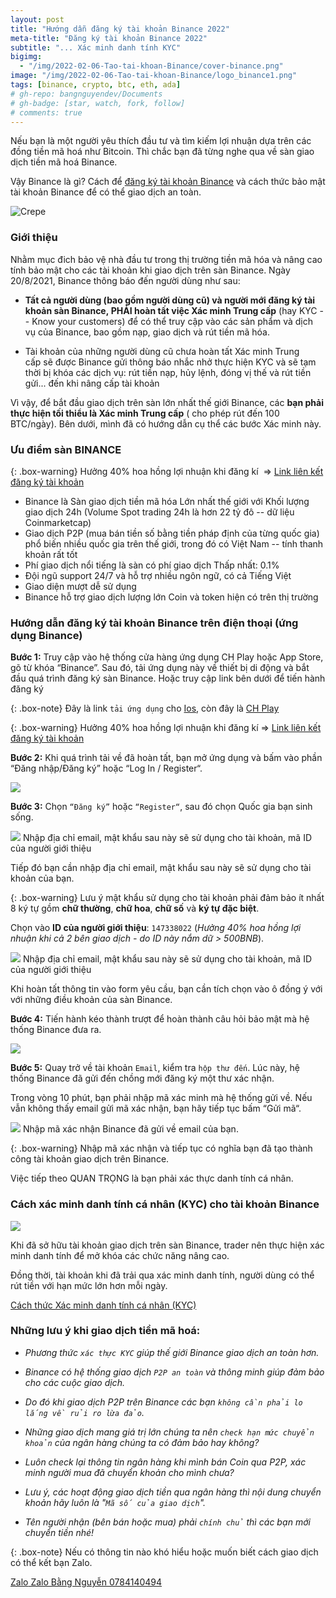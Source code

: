 ```yaml
---
layout: post
title: "Hướng dẫn đăng ký tài khoản Binance 2022"
meta-title: "Đăng ký tài khoản Binance 2022"
subtitle: "... Xác minh danh tính KYC"
bigimg:
  - "/img/2022-02-06-Tao-tai-khoan-Binance/cover-binance.png"
image: "/img/2022-02-06-Tao-tai-khoan-Binance/logo_binance1.png"
tags: [binance, crypto, btc, eth, ada]
# gh-repo: bangnguyendev/Documents
# gh-badge: [star, watch, fork, follow]
# comments: true
---
```

Nếu bạn là một người yêu thích đầu tư và tìm kiếm lợi nhuận dựa trên các đồng tiền mã hoá như Bitcoin. Thì chắc bạn đã từng nghe qua về sàn giao dịch tiền mã hoá Binance. 

Vậy Binance là gì? Cách để [đăng ký tài khoản Binance](https://accounts.binance.com/vi/register?ref=147338022 "đăng ký tài khoản Binance") và cách thức bảo mật tài khoản Binance để có thể giao dịch an toàn. 

![Crepe](/img/2022-02-06-Tao-tai-khoan-Binance/buoc-3-hoa-hong.jpg)

### Giới thiệu

Nhằm mục đich bảo vệ nhà đầu tư trong thị trường tiền mã hóa và nâng cao tính bảo mật cho các tài khoản khi giao dịch trên sàn Binance. Ngày 20/8/2021, Binance thông báo đến người dùng như sau:

-   **Tất cả người dùng (bao gồm người dùng cũ) và người mới đăng ký tài khoản sàn Binance, PHẢI hoàn tất việc Xác minh Trung cấp** (hay KYC -- Know your customers) để có thể truy cập vào các sản phẩm và dịch vụ của Binance, bao gồm nạp, giao dịch và rút tiền mã hóa. 

-   Tài khoản của những người dùng cũ chưa hoàn tất Xác minh Trung cấp sẽ được Binance gửi thông báo nhắc nhở thực hiện KYC và sẽ tạm thời bị khóa các dịch vụ: rút tiền nạp, hủy lệnh, đóng vị thế và rút tiền gửi... đến khi nâng cấp tài khoản

Vì vậy, để bắt đầu giao dịch trên sàn lớn nhất thế giới Binance, các **bạn phải thực hiện tối thiểu là Xác minh Trung cấp** ( cho phép rút đến 100 BTC/ngày). Bên dưới, mình đã có hướng dẫn cụ thể các bước Xác minh này.

### Ưu điểm sàn BINANCE

{: .box-warning}
Hưởng 40% hoa hồng lợi nhuận khi đăng kí 
=> [Link liên kết đăng ký tài khoản](https://accounts.binance.com/vi/register?ref=147338022)

-   Binance là Sàn giao dịch tiền mã hóa Lớn nhất thế giới với Khối lượng giao dịch 24h (Volume Spot trading 24h là hơn 22 tỷ đô -- dữ liệu Coinmarketcap) 
-   Giao dịch P2P (mua bán tiền số bằng tiền pháp định của từng quốc gia) phổ biến nhiều quốc gia trên thế giới, trong đó có Việt Nam -- tính thanh khoản rất tốt
-   Phí giao dịch nổi tiếng là sàn có phí giao dịch Thấp nhất: 0.1%
-   Đội ngũ support 24/7 và hỗ trợ nhiều ngôn ngữ, có cả Tiếng Việt
-   Giao diện mượt dễ sử dụng
-   Binance hỗ trợ giao dịch lượng lớn Coin và token hiện có trên thị trường

### Hướng dẫn đăng ký tài khoản Binance trên điện thoại (ứng dụng Binance)

**Bước 1:** Truy cập vào hệ thống cửa hàng ứng dụng CH Play hoặc App Store, gõ từ khóa “Binance”. Sau đó, tải ứng dụng này về thiết bị di động và bắt đầu quá trình đăng ký sàn Binance. Hoặc truy cập link bên dưới để tiến hành đăng ký

{: .box-note}
Đây là link `tải ứng dụng` cho [Ios](https://apps.apple.com/vn/app/binance-giao-d%E1%BB%8Bch-bitcoin/id1436799971?l=vi),
còn đây là [CH Play](https://play.google.com/store/apps/details?id=com.binance.dev&hl=vi&gl=US)


{: .box-warning}
Hưởng 40% hoa hồng lợi nhuận khi đăng kí 
=> [Link liên kết đăng ký tài khoản](https://accounts.binance.com/vi/register?ref=147338022)

**Bước 2:** Khi quá trình tải về đã hoàn tất, bạn mở ứng dụng và bấm vào phần “Đăng nhập/Đăng ký” hoặc “Log In / Register“.

<div class="post-img-post">
    <img src="/img/2022-02-06-Tao-tai-khoan-Binance/buoc-2.jpg">
</div>

**Bước 3:** Chọn `“Đăng ký”` hoặc `“Register“`, sau đó chọn Quốc gia bạn sinh sống. 

<div class="post-img-post">
    <img src="/img/2022-02-06-Tao-tai-khoan-Binance/buoc-3.jpg">
    Nhập địa chỉ email, mật khẩu sau này sẽ sử dụng cho tài khoản, mã ID của người giới thiệu
</div>

Tiếp đó bạn cần nhập địa chỉ email, mật khẩu sau này sẽ sử dụng cho tài khoản của bạn.

{: .box-warning}
Lưu ý mật khẩu sử dụng cho tài khoản phải đảm bảo ít nhất 8 ký tự gồm **chữ thường**, **chữ hoa**, **chữ số** và **ký tự đặc biệt**.

Chọn vào **ID của người giới thiệu**: `147338022` (*Hưởng 40% hoa hồng lợi nhuận khi cả 2 bên giao dịch - do ID này nắm dữ > 500BNB*). 

<div class="post-img-post">
    <img src="/img/2022-02-06-Tao-tai-khoan-Binance/buoc-3-gioi-thieu.jpg">
    Nhập địa chỉ email, mật khẩu sau này sẽ sử dụng cho tài khoản, mã ID của người giới thiệu
</div>

Khi hoàn tất thông tin vào form yêu cầu, bạn cần tích chọn vào ô đồng ý với với những điều khoản của sàn Binance.

**Bước 4:** Tiến hành kéo thành trượt để hoàn thành câu hỏi bảo mật mà hệ thống Binance đưa ra.

<div class="post-img-post">
    <img src="/img/2022-02-06-Tao-tai-khoan-Binance/buoc-4.jpg">
</div>

**Bước 5:** Quay trở về tài khoản `Email`, kiểm tra `hộp thư đến`. Lúc này, hệ thống Binance đã gửi đến chồng mới đăng ký một thư xác nhận. 

Trong vòng 10 phút, bạn phải nhập mã xác minh mà hệ thống gửi về. Nếu vẫn không thấy email gửi mã xác nhận, bạn hãy tiếp tục bấm “Gửi mã“.

<div class="post-img-post">
    <img src="/img/2022-02-06-Tao-tai-khoan-Binance/buoc-5.jpg">
    Nhập mã xác nhận Binance đã gửi về email của bạn.
</div>

{: .box-warning}
Nhập mã xác nhận và tiếp tục có nghĩa bạn đã tạo thành công tài khoản giao dịch trên Binance.

Việc tiếp theo QUAN TRỌNG là bạn phải xác thực danh tính cá nhân.

### Cách xác minh danh tính cá nhân (KYC) cho tài khoản Binance

<div class="post-img-post">
    <img src="/img/2022-02-06-Tao-tai-khoan-Binance/buoc-xac-minh-tk.jpg">
</div>

Khi đã sở hữu tài khoản giao dịch trên sàn Binance, trader nên thực hiện xác minh danh tính để mở khóa các chức năng nâng cao. 

Đồng thời, tài khoản khi đã trải qua xác minh danh tính, người dùng có thể rút tiền với hạn mức lớn hơn mỗi ngày.

<div class="contact_NFC">
    <a href="https://beatdautu.com/huong-dan-dang-ky-binance/#ftoc-heading-9" target="_blank" rel="noopener" title="Cách thức [Xác minh danh tính cá nhân (KYC)">
    <span class="fa-stack fa-lg" aria-hidden="true">
      <i class="fa fa-circle fa-stack-2x"></i>
      <i class="fa fa-user fa-stack-1x fa-inverse"></i>
    </span>
    Cách thức Xác minh danh tính cá nhân (KYC)
  </a>
</div>

### Những lưu ý khi giao dịch tiền mã hoá:

- *Phương thức `xác thực KYC` giúp thế giới Binance giao dịch an toàn hơn.*

- *Binance có hệ thống giao dịch `P2P an toàn` và thông minh giúp đảm bảo cho các cuộc giao dịch.*

- *Do đó khi giao dịch P2P trên Binance các bạn `không cần phải lo lắng về rủi ro lừa đảo`.*

- *Những giao dịch mang giá trị lớn chúng ta nên `check hạn mức chuyển khoản` của ngân hàng chúng ta có đảm bảo hay không?*

- *Luôn check lại thông tin ngân hàng khi mình bán Coin qua P2P, xác minh người mua đã chuyển khoản cho mình chưa?*

- *Lưu ý, các hoạt động giao dịch tiền qua ngân hàng thì nội dung chuyển khoản hãy luôn là "`Mã số của giao dịch`".* 

- *Tên người nhận (bên bán hoặc mua) phải `chính chủ` thì các bạn mới chuyển tiền nhé!*

{: .box-note}
Nếu có thông tin nào khó hiểu hoặc muốn biết cách giao dịch có thể kết bạn Zalo.

<div class="contact_NFC">
    <a href="https://zalo.me/{{ site.author.telephone }}" target="_blank" rel="noopener" title="Zalo">
    <span class="fa-stack fa-lg" aria-hidden="true">
      <i class="fa fa-circle fa-stack-2x"></i>
      <i class="fa fa-phone fa-stack-1x fa-inverse"></i>
    </span>
    <span class="sr-only">Zalo</span> Zalo Bằng Nguyễn 0784140494
  </a>
</div>